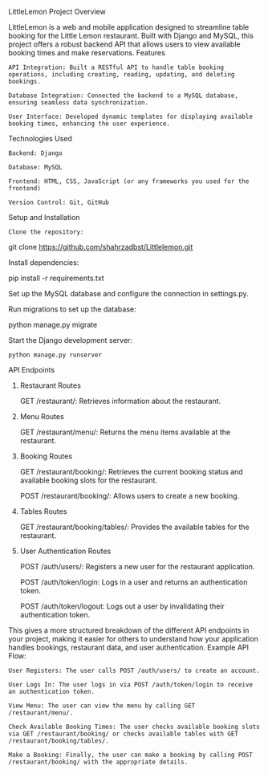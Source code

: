 LittleLemon Project
Overview

LittleLemon is a web and mobile application designed to streamline table booking for the Little Lemon restaurant. Built with Django and MySQL, this project offers a robust backend API that allows users to view available booking times and make reservations.
Features

    API Integration: Built a RESTful API to handle table booking operations, including creating, reading, updating, and deleting bookings.

    Database Integration: Connected the backend to a MySQL database, ensuring seamless data synchronization.

    User Interface: Developed dynamic templates for displaying available booking times, enhancing the user experience.

Technologies Used

    Backend: Django

    Database: MySQL

    Frontend: HTML, CSS, JavaScript (or any frameworks you used for the frontend)

    Version Control: Git, GitHub

Setup and Installation

    Clone the repository:

git clone https://github.com/shahrzadbst/Littlelemon.git

Install dependencies:

pip install -r requirements.txt

Set up the MySQL database and configure the connection in settings.py.

Run migrations to set up the database:

python manage.py migrate

Start the Django development server:

    python manage.py runserver

API Endpoints
1. Restaurant Routes

    GET /restaurant/: Retrieves information about the restaurant.

2. Menu Routes

    GET /restaurant/menu/: Returns the menu items available at the restaurant.

3. Booking Routes

    GET /restaurant/booking/: Retrieves the current booking status and available booking slots for the restaurant.

    POST /restaurant/booking/: Allows users to create a new booking.

4. Tables Routes

    GET /restaurant/booking/tables/: Provides the available tables for the restaurant.

5. User Authentication Routes

    POST /auth/users/: Registers a new user for the restaurant application.

    POST /auth/token/login: Logs in a user and returns an authentication token.

    POST /auth/token/logout: Logs out a user by invalidating their authentication token.

This gives a more structured breakdown of the different API endpoints in your project, making it easier for others to understand how your application handles bookings, restaurant data, and user authentication.
Example API Flow:

    User Registers: The user calls POST /auth/users/ to create an account.

    User Logs In: The user logs in via POST /auth/token/login to receive an authentication token.

    View Menu: The user can view the menu by calling GET /restaurant/menu/.

    Check Available Booking Times: The user checks available booking slots via GET /restaurant/booking/ or checks available tables with GET /restaurant/booking/tables/.

    Make a Booking: Finally, the user can make a booking by calling POST /restaurant/booking/ with the appropriate details.